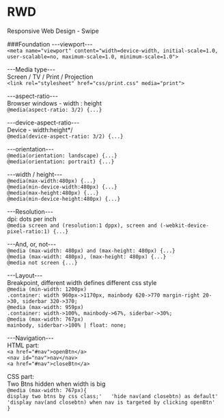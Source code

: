 # RWD
Responsive Web Design - Swipe

###Foundation
---viewport---  
`<meta name="viewport" content="width=device-width, initial-scale=1.0, 
user-scalable=no, maximum-scale=1.0, minimum-scale=1.0">`  

---Media type---  
Screen / TV / Print / Projection  
`<link rel="stylesheet" href="css/print.css" media="print">`  

---aspect-ratio---  
Browser windows - width : height  
`@media(aspect-ratio: 3/2) {...}`  

---device-aspect-ratio---  
Device - width:height*/  
`@media(device-aspect-ratio: 3/2) {...}`  

---orientation---  
`@media(orientation: landscape) {...}`  
`@media(orientation: portrait) {...}`  

---width / height---  
`@media(max-width:480px) {...}`  
`@media(min-device-width:480px) {...}`  
`@media(max-height:480px) {...}`  
`@media(min-device-height:480px) {...}`  

---Resolution---  
dpi: dots per inch  
`@media screen and (resolution:1 dppx), screen and (-webkit-device-pixel-ratio:1) {...}`  

---And, or, not---  
`@media (max-width: 480px) and (max-height: 480px) {...}`  
`@media (max-width: 480px), (max-height: 480px) {...}`  
`@media not screen {...}`  

---Layout---  
Breakpoint, different width defines different css style  
`@media (min-width: 1200px)`  
`.container: width 960px->1170px, mainbody 620->770 margin-right 20->30, siderbar 320->370;`  
`@media (max-width: 959px)`  
`.container: width->100%, mainbody->67%, siderbar->30%;`  
`@media (max-width: 767px)`  
`mainbody, siderbar->100% | float: none;`  

---Navigation---  
HTML part:  
`<a href="#nav">openBtn</a>`  
`<nav id="nav">nav</nav>`  
`<a href="#nav">closeBtn</a>`  

CSS part:  
Two Btns hidden when width is big  
`@media (max-width: 767px){`  
	`display two btns by css class;'  
	'hide nav(and closebtn) as default'  
	'display nav(and closebtn) when nav is targeted by clicking openBtn'  
}`  
